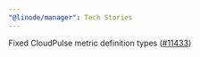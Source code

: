 ```yaml
---
"@linode/manager": Tech Stories
---
```


Fixed CloudPulse metric definition types ([#11433](https://github.com/linode/manager/pull/11433))
